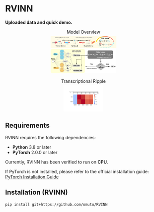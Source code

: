 # RVINN

**Uploaded data and quick demo.**

<figure style="text-align: center;">
    <figcaption style="margin-bottom: 5px;">Model Overview</figcaption>
    <img src="https://github.com/omuto/RVINN/blob/main/readme_fig/model_overview_.png" alt="Model Overview" style="width: 50%;">
</figure>
<figure style="text-align: center;">
  <figcaption style="margin-bottom: 5px;">Transcriptional Ripple</figcaption>
  <img src="https://github.com/omuto/RVINN/blob/main/readme_fig/Transcriptional_Ripple_animation.gif" alt="Transcriptional Ripple" style="width: 30%;">
</figure>

## Requirements
RVINN requires the following dependencies:
- **Python** 3.8 or later
- **PyTorch** 2.0.0 or later

Currently, RVINN has been verified to run on **CPU**.

If PyTorch is not installed, please refer to the official installation guide:
[PyTorch Installation Guide](https://pytorch.org/get-started/locally/)

## Installation (RVINN)

```console
pip install git+https://github.com/omuto/RVINN
```
